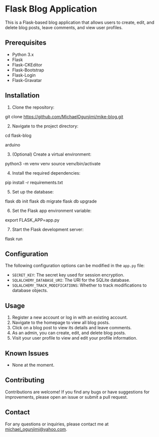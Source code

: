 

# Flask Blog Application

This is a Flask-based blog application that allows users to create, edit, and delete blog posts, leave comments, and view user profiles.

## Prerequisites

- Python 3.x
- Flask
- Flask-CKEditor
- Flask-Bootstrap
- Flask-Login
- Flask-Gravatar

## Installation

1. Clone the repository:

git clone https://github.com/MichaelOgunjimi/mike-blog.git



2. Navigate to the project directory:

cd flask-blog

arduino


3. (Optional) Create a virtual environment:

python3 -m venv venv
source venv/bin/activate



4. Install the required dependencies:

pip install -r requirements.txt


5. Set up the database:

flask db init
flask db migrate
flask db upgrade


6. Set the Flask app environment variable:

export FLASK_APP=app.py

7. Start the Flask development server:

flask run



## Configuration

The following configuration options can be modified in the `app.py` file:

- `SECRET_KEY`: The secret key used for session encryption.
- `SQLALCHEMY_DATABASE_URI`: The URI for the SQLite database.
- `SQLALCHEMY_TRACK_MODIFICATIONS`: Whether to track modifications to database objects.

## Usage

1. Register a new account or log in with an existing account.
2. Navigate to the homepage to view all blog posts.
3. Click on a blog post to view its details and leave comments.
4. As an admin, you can create, edit, and delete blog posts.
5. Visit your user profile to view and edit your profile information.

## Known Issues

- None at the moment.

## Contributing

Contributions are welcome! If you find any bugs or have suggestions for improvements, please open an issue or submit a pull request.

## Contact

For any questions or inquiries, please contact me at michael_ogunjimi@yahoo.com.

